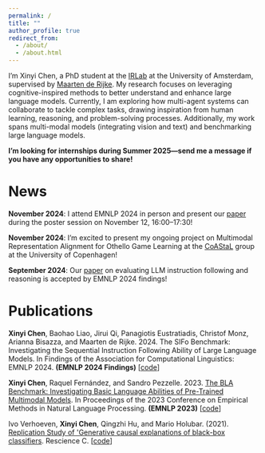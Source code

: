 ```yaml
---
permalink: /
title: ""
author_profile: true
redirect_from: 
  - /about/
  - /about.html
---
```

I’m Xinyi Chen, a PhD student at the [IRLab](https://irlab.science.uva.nl/) at the University of Amsterdam, supervised by [Maarten de Rijke](https://staff.fnwi.uva.nl/m.derijke/bio/). My research focuses on leveraging cognitive-inspired methods to better understand and enhance large language models. Currently, I am exploring how multi-agent systems can collaborate to tackle complex tasks, drawing inspiration from human learning, reasoning, and problem-solving processes. Additionally, my work spans multi-modal models (integrating vision and text) and benchmarking large language models.

**I’m looking for internships during Summer 2025—send me a message if you have any opportunities to share!**

News
======
**November 2024**:  I attend EMNLP 2024 in person and present our [paper](https://aclanthology.org/2024.findings-emnlp.92.pdf) during the poster session on November 12, 16:00–17:30!

**November 2024**: I’m excited to present my ongoing project on Multimodal Representation Alignment for Othello Game Learning at the [CoAStaL](https://coastalcph.github.io/) group at the University of Copenhagen!

**September 2024**: Our [paper](https://arxiv.org/abs/2406.19999) on evaluating LLM instruction following and reasoning is accepted by EMNLP 2024 findings!

Publications
============
**Xinyi Chen**, Baohao Liao, Jirui Qi, Panagiotis Eustratiadis, Christof Monz, Arianna Bisazza, and Maarten de Rijke. 2024. The SIFo Benchmark: Investigating the Sequential Instruction Following Ability of Large Language Models. In Findings of the Association for Computational Linguistics: EMNLP 2024. **(EMNLP 2024 Findings)** [[code](https://github.com/shin-ee-chen/SIFo)]

**Xinyi Chen**, Raquel Fernández, and Sandro Pezzelle. 2023. [The BLA Benchmark: Investigating Basic Language Abilities of Pre-Trained Multimodal Models](https://aclanthology.org/2023.emnlp-main.356/). In Proceedings of the 2023 Conference on Empirical Methods in Natural Language Processing. **(EMNLP 2023)** [[code](https://github.com/shin-ee-chen/BLA)]

Ivo Verhoeven, **Xinyi Chen**, Qingzhi Hu, and Mario Holubar. (2021). [Replication Study of 'Generative causal explanations of black-box classifiers](https://rescience.github.io/bibliography/Verhoeven_2021.html). Rescience C. [[code](https://github.com/shin-ee-chen/Generative-causal-explanations-of-black-box-classifiers)]

